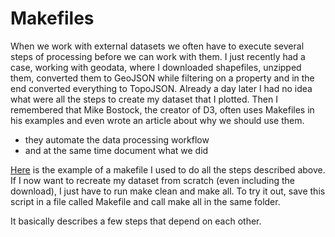 # Makefiles

When we work with external datasets we often have to execute several steps of processing before we can work with them. I just recently had a case, working with geodata, where I downloaded shapefiles, unzipped them, converted them to GeoJSON while filtering on a property and in the end converted everything to TopoJSON. Already a day later I had no idea what were all the steps to create my dataset that I plotted. Then I remembered that Mike Bostock, the creator of D3, often uses Makefiles in his examples and even wrote an article about why we should use them.

* they automate the data processing workflow
* and at the same time document what we did

[Here](Makefile) is the example of a makefile I used to do all the steps described above. If I now want to recreate my dataset from scratch (even including the download), I just have to run make clean and make all. To try it out, save this script in a file called Makefile and call make all in the same folder.

It basically describes a few steps that depend on each other.